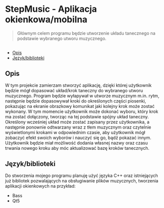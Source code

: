 # StepMusic - Aplikacja okienkowa/mobilna
> Głównym celem programu będzie utworzenie układu tanecznego na podstawie wybranego utworu muzycznego.

## 
* [Opis](#Opis)
* [Język/biblioteki](#Język/biblioteki)


## Opis
W tym projekcie zamierzam stworzyć aplikację, dzięki której użytkownik będzie mógł dopasować układ/krok taneczny do wybranego utworu muzycznego.
Program będzie wyłapywał w utworze muzycznym m.in. rytm, następnie będzie dopasowywał kroki do określonych części piosenki, pokazując na ekranie obrazkowy komunikat jaki kolejny krok może zostać wykonany. W tym momencie użytkownik może dokonać wyboru, który krok ma zostać dołączony, tworząc na tej podstawie spójny układ taneczny.
Określony wcześniej układ może zostać zapisany przez użytkownika, a następnie ponownie odtwarzany wraz z tłem muzycznym oraz
czytelnie wyświetlonymi krokami w odpowiednim czasie, aby użytkownik mógł zobaczyć efekt swoich wyborów i nauczyć się go, bądź pokazać innym.
Użytkownik będzie miał możliwość dodania własnej nazwy oraz czasu trwania nowego kroku aby móc 
aktualizować bazę kroków tanecznych. 




## Język/biblioteki
Do stworzenia mojego programu planuję użyć języka C++ oraz istniejących już bibliotek pozwalających na obsługiwanie plików muzycznych, 
tworzenia aplikacji okienkowych na przykład: 
* Bass
* Qt5

